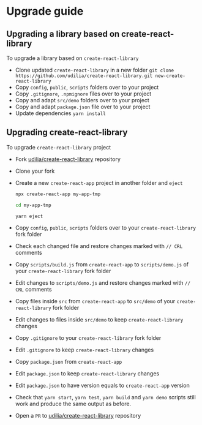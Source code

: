 # Upgrade guide

## Upgrading a library based on create-react-library

To upgrade a library based on `create-react-library`

- Clone updated `create-react-library` in a new folder `git clone https://github.com/udilia/create-react-library.git new-create-react-library`
- Copy `config`, `public`, `scripts` folders over to your project
- Copy `.gitignore`, `.npmignore` files over to your project
- Copy and adapt `src/demo` folders over to your project
- Copy and adapt `package.json` file over to your project
- Update dependencies `yarn install`

## Upgrading create-react-library

To upgrade `create-react-library` project

- Fork [udilia/create-react-library](https://github.com/udilia/create-react-library.git) repository
- Clone your fork
- Create a new `create-react-app` project in another folder and `eject`

  ```sh
  npx create-react-app my-app-tmp

  cd my-app-tmp

  yarn eject
  ```

- Copy `config`, `public`, `scripts` folders over to your `create-react-library` fork folder
- Check each changed file and restore changes marked with `// CRL` comments

- Copy `scripts/build.js` from `create-react-app` to `scripts/demo.js` of your `create-react-library` fork folder
- Edit changes to `scripts/demo.js` and restore changes marked with `// CRL` comments

- Copy files inside `src` from `create-react-app` to `src/demo` of your `create-react-library` fork folder
- Edit changes to files inside `src/demo` to keep `create-react-library` changes

- Copy `.gitignore` to your `create-react-library` fork folder
- Edit `.gitignore` to keep `create-react-library` changes

- Copy `package.json` from `create-react-app`
- Edit `package.json` to keep `create-react-library` changes
- Edit `package.json` to have version equals to `create-react-app` version

- Check that `yarn start`, `yarn test`, `yarn build` and `yarn demo` scripts still work and produce the same output as before.

- Open a `PR` to [udilia/create-react-library](https://github.com/udilia/create-react-library.git) repository
